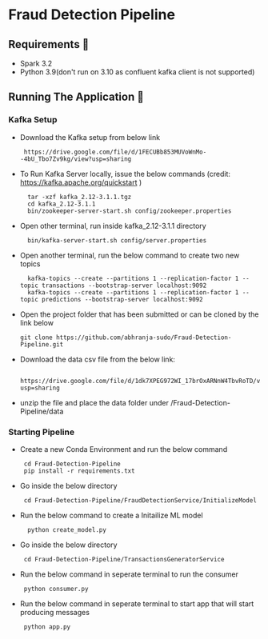 # Fraud Detection Pipeline


## Requirements 🔧
* Spark 3.2
* Python 3.9(don't run on 3.10 as confluent kafka client is not supported)


## Running The Application 🔌


### Kafka Setup
       
* Download the Kafka setup from below link

       https://drive.google.com/file/d/1FECUBb853MUVoWnMo--4bU_Tbo7Zv9kg/view?usp=sharing

        
* To Run Kafka Server locally, issue the below commands (credit: https://kafka.apache.org/quickstart )

        tar -xzf kafka_2.12-3.1.1.tgz
        cd kafka_2.12-3.1.1
        bin/zookeeper-server-start.sh config/zookeeper.properties
        
* Open other terminal, run inside kafka_2.12-3.1.1 directory

        bin/kafka-server-start.sh config/server.properties
        
        
* Open another terminal, run the below command to create two new topics

        kafka-topics --create --partitions 1 --replication-factor 1 --topic transactions --bootstrap-server localhost:9092
        kafka-topics --create --partitions 1 --replication-factor 1 --topic predictions --bootstrap-server localhost:9092
        
 
 * Open the project folder that has been submitted or can be cloned by the link below

       git clone https://github.com/abhranja-sudo/Fraud-Detection-Pipeline.git
       
* Download the data csv file from the below link:

       https://drive.google.com/file/d/1dk7XPEG972WI_17brOxARNnW4TbvRoTD/view?usp=sharing 
     
* unzip the file and place the data folder under /Fraud-Detection-Pipeline/data
     
 
        
### Starting Pipeline

* Create a new Conda Environment and run the below command

       cd Fraud-Detection-Pipeline
       pip install -r requirements.txt 


* Go inside the below directory

       cd Fraud-Detection-Pipeline/FraudDetectionService/InitializeModel
 
* Run the below command to create a Initailize ML model

        python create_model.py

* Go inside the below directory

       cd Fraud-Detection-Pipeline/TransactionsGeneratorService

* Run the below command in seperate terminal to run the consumer

       python consumer.py


* Run the below command in seperate terminal to start app that will start producing messages

       python app.py
